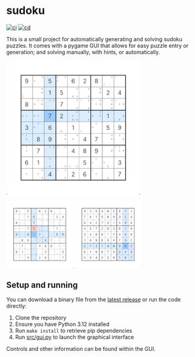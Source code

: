 # sudoku
[![ci](https://github.com/ClubiNew/sudoku/actions/workflows/ci.yml/badge.svg)](https://github.com/ClubiNew/sudoku/actions/workflows/ci.yml) [![cd](https://github.com/ClubiNew/sudoku/actions/workflows/cd.yml/badge.svg)](https://github.com/ClubiNew/sudoku/actions/workflows/cd.yml)

This is a small project for automatically generating and solving sudoku puzzles. It comes with a pygame GUI that allows for easy puzzle entry or generation; and solving manually, with hints, or automatically.

<img src="img/unsolved.jpg" alt="partially solved sudoku puzzle" width="70%">

<img src="img/mistake.jpg" alt="partially solved sudoku puzzle with mistake" width="35%"> <img src="img/solved.jpg" alt="solved sudoku puzzle" width="35%">

## Setup and running

You can download a binary file from the [latest release](https://github.com/ClubiNew/sudoku/releases) or run the code directly:

1. Clone the repository
2. Ensure you have Python 3.12 installed
3. Run `make install` to retrieve pip dependencies
4. Run [src/gui.py](src/gui.py) to launch the graphical interface

Controls and other information can be found within the GUI.
